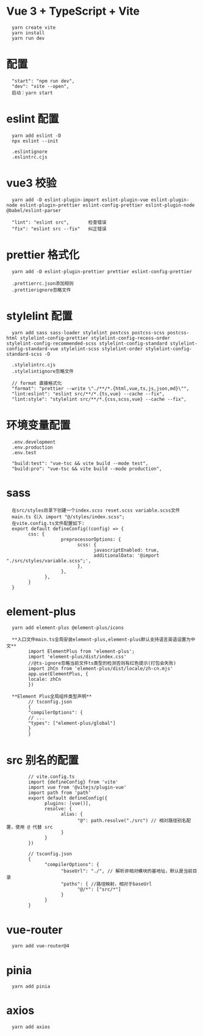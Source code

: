 # Vue 3 + TypeScript + Vite

      yarn create vite
      yarn install
      yarn run dev

# 配置

      "start": "npm run dev",
      "dev": "vite --open",
      启动：yarn start

# eslint 配置

      yarn add eslint -D
      npx eslint --init

      .eslintignore
      .eslintrc.cjs

# vue3 校验

      yarn add -D eslint-plugin-import eslint-plugin-vue eslint-plugin-node eslint-plugin-prettier eslint-config-prettier eslint-plugin-node @babel/eslint-parser

      "lint": "eslint src",       检查错误
      "fix": "eslint src --fix"   纠正错误

# prettier 格式化

      yarn add -D eslint-plugin-prettier prettier eslint-config-prettier

      .prettierrc.json添加规则
      .prettierignore忽略文件

# stylelint 配置

      yarn add sass sass-loader stylelint postcss postcss-scss postcss-html stylelint-config-prettier stylelint-config-recess-order stylelint-config-recommended-scss stylelint-config-standard stylelint-config-standard-vue stylelint-scss stylelint-order stylelint-config-standard-scss -D

      .stylelintrc.cjs
      .stylelintignore忽略文件

      // format 直接格式化
      "format": "prettier --write \"./**/*.{html,vue,ts,js,json,md}\"",
      "lint:eslint": "eslint src/**/*.{ts,vue} --cache --fix",
      "lint:style": "stylelint src/**/*.{css,scss,vue} --cache --fix",

# 环境变量配置

      .env.development
      .env.production
      .env.test

      "build:test": "vue-tsc && vite build --mode test",
      "build:pro": "vue-tsc && vite build --mode production",

# sass

      在src/styles目录下创建一个index.scss reset.scss variable.scss文件
      main.ts 引入 import "@/styles/index.scss";
      在vite.config.ts文件配置如下:
      export default defineConfig((config) => {
            css: {
                        preprocessorOptions: {
                              scss: {
                                    javascriptEnabled: true,
                                    additionalData: '@import "./src/styles/variable.scss";',
                              },
                        },
                  },
            }
      }

# element-plus

      yarn add element-plus @element-plus/icons

      **入口文件main.ts全局安装element-plus,element-plus默认支持语言英语设置为中文**
            import ElementPlus from 'element-plus';
            import 'element-plus/dist/index.css'
            //@ts-ignore忽略当前文件ts类型的检测否则有红色提示(打包会失败)
            import zhCn from 'element-plus/dist/locale/zh-cn.mjs'
            app.use(ElementPlus, {
            locale: zhCn
            })

      **Element Plus全局组件类型声明**
            // tsconfig.json
            {
            "compilerOptions": {
            // ...
            "types": ["element-plus/global"]
            }
            }

# src 别名的配置

            // vite.config.ts
            import {defineConfig} from 'vite'
            import vue from '@vitejs/plugin-vue'
            import path from 'path'
            export default defineConfig({
                  plugins: [vue()],
                  resolve: {
                        alias: {
                              "@": path.resolve("./src") // 相对路径别名配置，使用 @ 代替 src
                        }
                  }
            })

            // tsconfig.json
            {
                  "compilerOptions": {
                        "baseUrl": "./", // 解析非相对模块的基地址，默认是当前目录
                        "paths": { //路径映射，相对于baseUrl
                              "@/*": ["src/*"]
                        }
                  }
            }

# vue-router

      yarn add vue-router@4

# pinia

      yarn add pinia

# axios

      yarn add axios
